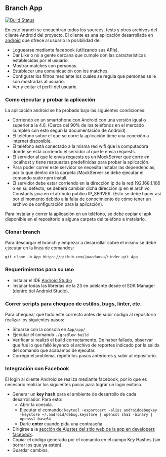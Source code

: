 ## Branch App

[![Build Status](https://travis-ci.com/juandausa/tinder.svg?token=BQqpkHq7v8pQHzVJzZjB&branch=App)](https://travis-ci.com/juandausa/tinder)


En este branch se encuentran todos los sources, tests y otros archivos del cliente Android del proyecto.
El cliente es una aplicación desarrollada en [android](https://www.android.com) que ofrece al usuario la posibilidad de:
* Loguearse mediante facebook (utilizando sus APIs).
* Dar Like o no a gente cercana que cumple con las caracteristicas establecidas por el usuario.
* Mostrar matches con personas.
* Establecer una comunicación con los matches.
* Configurar los filtros mediante los cuales se regula que personas se le son mostradas al usuario.
* Ver y editar el perfil del usuario.


### Como ejecutar y probar la aplicación
La aplicación android se ha probado bajo las siguientes condiciones:
* Corriendo en un smartphone con Android con una versión igual o superior a la 4.0. (Cerca del 90% de los teléfonos en el mercado cumplen con esto según la documentación de Android).
* El teléfono sobre el que se corre la aplicación tiene una conexión a internet disponible.
* El teléfono está conectado a la misma red wifi que la computadora donde se está corriendo el servidor al que le envía requests.
* El servidor al que le envía requests es un MockServer que corre en localhost y tiene respuestas predefinidas para probar la aplicación. 
* Para poder correr este servidor se necesita instalar las dependencias, por lo que dentro de la carpeta /MockServer se debe ejecutar el comando sudo npm install.
* El servidor debe estar corriendo en la dirección ip de la red 192.168.1.106 o en su defecto, se deberá cambiar dicha dirección ip en el archivo Constants.java en el atributo publico IP_SERVER. (Esto se debe hacer así por el momento debido a la falta de conocimiento de cómo tener un archivo de configuración para la aplicación).

Para instalar y correr la aplicación en un teléfono, se debe copiar el apk disponible en el repositorio a alguna carpeta del teléfono e instalarlo.


### Clonar branch

Para descargar el branch y empezar a desarrollar sobre el mismo se debe ejecutar en la linea de comandos:

`git clone -b App https://github.com/juandausa/tinder.git App`

### Requerimientos para su uso

* Instalar el IDE [Android Studio](https://developer.android.com/sdk/)
* Instalar todas las librerias de la 23 en adelante desde el SDK Manager (dentro del Android Studio).


### Correr scripts para chequeo de estilos, bugs, linter, etc.

Para chequear que todo este correcto antes de subir código al repositorio realizar los siguientes pasos:

* Situarse con la consola en `App/app/`
* Ejecutar el comando `./gradlew build`
* Verificar si realizó el build correctamente. De haber fallado, observar que fué lo que falló leyendo el archivo de reportes indicado por la salida del comando que acabamos de ejecutar.
* Corregir el problema, repetir los pasos anteriores y subir al repositorio.


### Integración con Facebook

El login al cliente Android se realiza mediante facebook, por lo que es necesario realizar los siguientes pasos para lograr un login exitoso.

- Generar un **key hash** para el ambiente de desarrollo de cada desarrollador. Para esto:
    - Abrir la consola.
    - Ejecutar el comando: `keytool -exportcert -alias androiddebugkey -keystore ~/.android/debug.keystore | openssl sha1 -binary | openssl base64`
    - Darle **enter** cuando pida una contraseña.
- Dirigirse a la [sección de Ajustes del sitio web de la app en developers facebook](https://developers.facebook.com/apps/469716263220924/settings/).
- Copiar el código generado por el comando en el campo Key Hashes (sin borrar los que ya estén).
- Guardar cambios.
